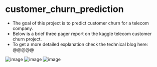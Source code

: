 # customer_churn_prediction 
- The goal of this project is to predict customer churn for a telecom company.
- Below is a brief three pager report on the kaggle telecom customer churn project.
- To get a more detailed explanation check the technical blog here: @@@@@

![image](https://user-images.githubusercontent.com/91837407/140613787-45d9911d-4bac-4d4c-95f4-d2405ca92d48.png)
![image](https://user-images.githubusercontent.com/91837407/140613800-b88f830d-8f06-4c2b-9c77-08ee3abf91f3.png)
![image](https://user-images.githubusercontent.com/91837407/140613839-11dcf3e5-9edf-454a-a1a6-3edcff0c50c0.png)

